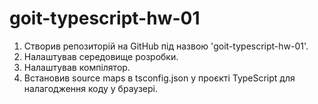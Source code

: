 # goit-typescript-hw-01
1. Створив репозиторій на GitHub під назвою 'goit-typescript-hw-01'.
2. Налаштував середовище розробки.
3. Налаштував компілятор.
4. Встановив source maps в tsconfig.json у проєкті TypeScript для налагодження коду у браузері.
